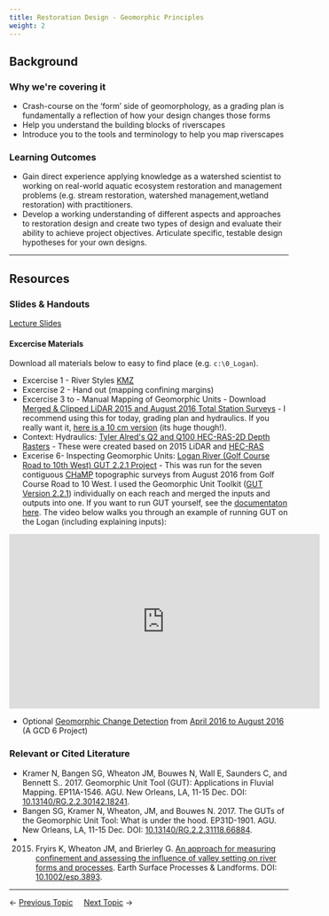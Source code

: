 ```yaml
---
title: Restoration Design - Geomorphic Principles
weight: 2
---
```


## Background

### Why we're covering it

* Crash-course on the ‘form’ side of geomorphology, as a grading plan is fundamentally a reflection of how your design changes those forms
* Help you understand the building blocks of riverscapes
* Introduce you to the tools and terminology to help you map riverscapes


### Learning Outcomes

* Gain direct experience applying knowledge as a watershed scientist to working on real-world aquatic ecosystem restoration and management problems (e.g. stream restoration, watershed management,wetland restoration) with practitioners.
* Develop a working understanding of different aspects and approaches to restoration design and create two types of design and evaluate their ability to achieve project objectives. Articulate specific, testable design hypotheses for your own designs.

------

## Resources

### Slides & Handouts

[Lecture Slides](https://s3-us-west-2.amazonaws.com/etalweb.joewheaton.org/Courses/WATS5350/2018/Week2_WATS_5350.pdf)

#### Excercise Materials
Download all materials below to easy to find place (e.g. `c:\0_Logan`).
- Excercise 1 - River Styles [KMZ](https://usu.box.com/v/LoganRiverStylesMain)
- Excercise 2 - Hand out (mapping confining margins)
- Excercise 3 to  - Manual Mapping of Geomorphic Units - Download [Merged & Clipped LiDAR 2015 and August 2016 Total Station Surveys](https://usu.box.com/v/LoganRiver-2016-LiDaR-TS-50cm) - I recommend using this for today, grading plan and hydraulics. If you really want it, [here is a 10 cm version](https://usu.box.com/v/LoganRiver-2016-LiDaR-TS-10cm) (its huge though!).
- Context: Hydraulics: [Tyler Alred's Q2 and Q100 HEC-RAS-2D Depth Rasters](https://usu.box.com/v/Alred-HECRAS2D-LoganRiver-2016) - These were created based on 2015 LiDAR and [HEC-RAS](http://www.hec.usace.army.mil/software/hec-ras/)
- Excerise 6- Inspecting Geomorphic Units: [Logan River (Golf Course Road to 10th West) GUT 2.2.1 Project](https://usu.box.com/v/GUT-LoganRiver-City-2016-Aug) - This was run for the seven contiguous [CHaMP](http://champmonitoring.org) topographic surveys from August 2016 from Golf Course Road to 10 West. I used the Geomorphic Unit Toolkit ([GUT Version 2.2.1](https://github.com/Riverscapes/pyGUT/releases/tag/2.2.1)) individually on each reach and merged the inputs and outputs into one. If you want to run GUT yourself, see the [documentaton here](https://riverscapes.github.io/pyGUT/). The video below walks you through an example of running GUT on the Logan (including explaining inputs):
<iframe width="560" height="315" src="https://www.youtube.com/embed/90wbto5YQRg?rel=0" frameborder="0" allow="autoplay; encrypted-media" allowfullscreen></iframe>

- Optional [Geomorphic Change Detection](http://gcd.riverscapes.xyz) from [April 2016 to August 2016](https://usu.box.com/v/2016-2017GCD) (A GCD 6 Project)

### Relevant or Cited Literature

* Kramer N, Bangen SG, Wheaton JM, Bouwes N, Wall E, Saunders C, and Bennett S.. 2017. Geomorphic Unit Tool (GUT): Applications in Fluvial Mapping. EP11A-1546. AGU. New Orleans, LA, 11-15 Dec. DOI: [10.13140/RG.2.2.30142.18241](http://dx.doi.org/10.13140/RG.2.2.30142.18241).
* Bangen SG, Kramer N, Wheaton, JM, and Bouwes N. 2017. The GUTs of the Geomorphic Unit Tool: What is under the hood. EP31D-1901. AGU. New Orleans, LA, 11-15 Dec. DOI: [10.13140/RG.2.2.31118.66884](http://dx.doi.org/10.13140/RG.2.2.31118.66884).
* 2015. Fryirs K, Wheaton JM, and Brierley G. [An approach for measuring confinement and assessing the influence of valley setting on river forms and processes](https://www.researchgate.net/publication/287108944_An_approach_for_measuring_confinement_and_assessing_the_influence_of_valley_setting_on_river_forms_and_processes). Earth Surface Processes & Landforms. DOI: [10.1002/esp.3893](http://dx.doi.org/10.1002/esp.3893).



------

← [Previous Topic](2_Restoration_Process)      &nbsp;&nbsp;&nbsp;          [Next Topic](4_Management_Objectives) →
